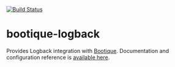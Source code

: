 [![Build Status](https://travis-ci.org/nhl/bootique-logback.svg)](https://travis-ci.org/nhl/bootique-logback)

# bootique-logback
Provides Logback integration with [Bootique](https://github.com/nhl/bootique). Documentation and configuration reference is [available here](http://bootique.io/docs/0/bootique-logback-docs/).
